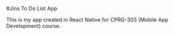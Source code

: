#Jins To Do List App

This is my app created in React Native for CPRG-303 (Mobile App Development) course.
